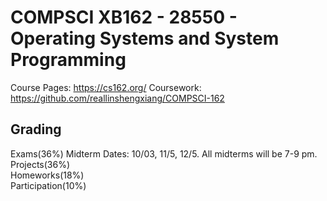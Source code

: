 # COMPSCI XB162 - 28550 - Operating Systems and System Programming
Course Pages: https://cs162.org/
Coursework: https://github.com/reallinshengxiang/COMPSCI-162
## Grading  
Exams(36%)  Midterm Dates: 10/03, 11/5, 12/5. All midterms will be 7-9 pm.   
Projects(36%)  
Homeworks(18%)  
Participation(10%)
